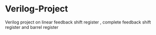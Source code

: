 # Verilog-Project
Verilog project on linear feedback shift register , complete feedback shift register and barrel register
